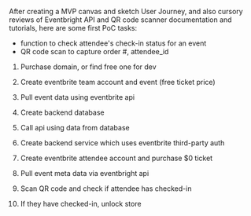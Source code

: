 After creating a MVP canvas and sketch User Journey, and also cursory reviews of Eventbright API and QR code scanner documentation and tutorials, here are some first PoC tasks:

* function to check attendee's check-in status for an event
* QR code scan to capture order #, attendee_id

1. Purchase domain, or find free one for dev
2. Create eventbrite team account and event (free ticket price)
3. Pull event data using eventbrite api

1. Create backend database
2. Call api using data from database

1. Create backend service which uses eventbrite third-party auth

1. Create eventbrite attendee account and purchase $0 ticket
2. Pull event meta data via eventbright api

1. Scan QR code and check if attendee has checked-in
2. If they have checked-in, unlock store